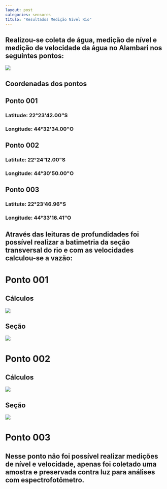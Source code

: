 ```yaml
---
layout: post
categories: sensores
titulo: "Resultados Medição Nível Rio"
---
```

 
## Realizou-se coleta de água, medição de nível e medição de velocidade da água no Alambari nos seguintes pontos:

![](//c2.staticflickr.com/6/5533/25392714939_5907ee197e_o.jpg)  

## Coordenadas dos pontos

## Ponto 001  
  
### Latitude: 22°23'42.00"S
### Longitude: 44°32'34.00"O


## Ponto 002  
  
### Latitute: 22°24'12.00"S
### Longitude: 44°30'50.00"O
  
  
## Ponto 003  
  
### Latitute: 22°23'46.96"S
### Longitude: 44°33'16.41"O

## Através das leituras de profundidades foi possível realizar a batimetria da seção transversal do rio e com as velocidades calculou-se  a vazão:  
  
# Ponto 001  
## Cálculos  

![](//c2.staticflickr.com/6/5611/25392711649_14ce22237d_o.jpg)  

## Seção  

![](//c2.staticflickr.com/6/5706/25392711589_3ccd8fc799_o.jpg) 

# Ponto 002  
## Cálculos  
  
![](//c2.staticflickr.com/6/5345/30727336730_bdf9474cc9_o.jpg)

## Seção  

![](//c2.staticflickr.com/6/5461/30727336510_88f0a9f171_o.jpg)

# Ponto 003  

## Nesse ponto não foi possível realizar medições de nível e velocidade, apenas foi coletado uma amostra e preservada contra luz para análises com espectrofotômetro.
